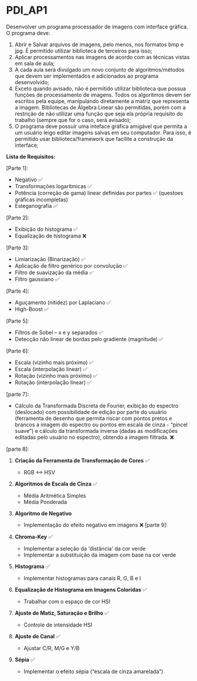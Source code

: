 # PDI_AP1

Desenvolver um programa processador de imagens com interface gráfica. O programa deve:

1. Abrir e Salvar arquivos de imagens, pelo menos, nos formatos bmp e jpg. É permitido utilizar biblioteca de terceiros para isso;
2. Aplicar processamentos nas imagens de acordo com as técnicas vistas em sala de aula;
3. A cada aula será divulgado um novo conjunto de algoritmos/métodos que devem ser implementados e adicionados ao programa desenvolvido;
4. Exceto quando avisado, não é permitido utilizar biblioteca que possua funções de processamento de imagens. Todos os algoritmos devem ser escritos pela equipe, manipulando diretamente a matriz que representa a imagem. Bibliotecas de Álgebra Linear são permitidas, porém com a restrição de não utilizar uma função que seja ela própria requisito do trabalho (sempre que for o caso, será avisado);
5. O programa deve possuir uma inteface gráfica amigável que permita a um usuário leigo editar imagens salvas em seu computador. Para isso, é permitido usar biblioteca/framework que facilite a construção da interface;


**Lista de Requisitos:**

[Parte 1]:

- Negativo ✅
- Transformações logarítmicas ✅
- Potência (correção de gama) linear definidas por partes ✅ (questoes gráficas incompletas)
- Esteganografia ✅

[Parte 2]:

- Exibição do histograma ✅
- Equalização de histograma ❌

[Parte 3]:

- Limiarização (Binarização) ✅
- Aplicação de filtro genérico por convolução ✅
- Filtro de suavização da média ✅
- Filtro gaussiano ✅

[Parte 4]:

- Aguçamento (nitidez) por Laplaciano ✅
- High-Boost ✅


[Parte 5]:

- Filtros de Sobel – x e y separados ✅
- Detecção não linear de bordas pelo gradiente (magnitude) ✅

[Parte 6]:

- Escala (vizinho mais próximo) ✅
- Escala (interpolação linear) ✅
- Rotação (vizinho mais próximo) ✅
- Rotação (interpolação linear) ✅

[parte 7]:

- Cálculo da Transformada Discreta de Fourier, exibição do espectro (deslocado) com possibilidade de edição por parte do usuário (ferramenta de desenho que permita riscar com pontos pretos e brancos a imagem do espectro ou pontos em escala de cinza - “pincel suave”) e cálculo da transformada inversa (dadas as modificações editadas pelo usuário no espectro), obtendo a imagem filtrada. ❌

[parte 8]:
1. **Criação da Ferramenta de Transformação de Cores** ✅
   - RGB <-> HSV

2. **Algoritmos de Escala de Cinza** ✅
   - Média Aritmética Simples 
   - Média Ponderada

3. **Algoritmo de Negativo**
   - Implementação do efeito negativo em imagens ❌
[parte 9]:
1. **Chroma-Key** ✅
   - Implementar a seleção da 'distância' da cor verde
   - Implementar a substituição da imagem com base na cor verde

2. **Histograma** ✅
   - Implementar histogramas para canais R, G, B e I

3. **Equalização de Histograma em Imagens Coloridas** ✅
   - Trabalhar com o espaço de cor HSI

4. **Ajuste de Matiz, Saturação e Brilho** ✅
   - Controle de intensidade HSI

5. **Ajuste de Canal** ✅
   - Ajustar C/R, M/G e Y/B

6. **Sépia** ✅
   - Implementar o efeito sépia (“escala de cinza amarelada”)  
